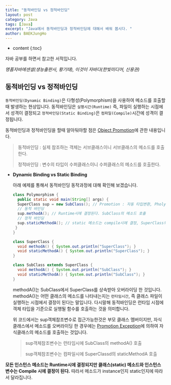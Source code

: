 ```yaml
---
title: "동적바인딩 vs 정적바인딩"
layout: post
category: Java
tags: [Java]
excerpt: "Java에서 동적바인딩과 정적바인딩에 대해서 배워 봅시다. "
author: BAEKJungHo
---
```


* content
{:toc}

자바 공부를 하면서 참고한 서적입니다.

_명품자바에센셜(생능출판사, 황기태), 이것이 자바다(한빛미디어, 신용권)_

## 동적바인딩 vs 정적바인딩

  `동적바인딩(Dynamic Binding)`은 다형성(Polymorphism)을 사용하여 메소드를 호출할때 발생하는 현상입니다.
  동적바인딩은 `실행시간(Runtime)` 즉, 파일이 실행하는 시점에서 성격이 결정되고 `정적바인딩(Static Binding)`은
  `컴파일(Compile)`시간에 성격이 결정됩니다.

  동적바인딩과 정적바인딩을 할때 알아둬야할 점은 [Object Promotion](https://baekjungho.github.io/java-casting/)에 관한 내용입니다.

  > 동적바인딩 : 실제 참조하는 객체는 서브클래스이니 서브클래스의 메소드를 호출한다.
  >
  > 정적바인딩 : 변수의 타입이 수퍼클래스이니 수퍼클래스의 메소드를 호출한다.

  - __Dynamic Binding vs Static Binding__

    아래 예제를 통해서 동적바인딩 동작과정에 대해 확인해 보겠습니다.

    ```java
    class Polymorphism {
      public static void main(String[] args) {
      SuperClass sup = new SubClass(); // Promotion : 자동 타입변환, Pholymorphism
      // 동적 바인딩
      sup.methodA(); // Runtime시에 결정된다. SubClass의 메소드 호출
      // 정적 바인딩
      sup.staticMethodA(); // static 메소드는 compile시에 결정, SuperClass의 메소드 호출
     }
    }

    class SuperClass {
      void methodA() { System.out.println("SuperClass"); }
      void staticMethodA() { System.out.println("SuperClass"); }
    }

    class SubClass extends SuperClass {
      void methodA() { System.out.println("SubClass"); }
      void staticMethodA() { System.out.println("SubClass"); }
    }
    ```

    methodA()는 SubClass에서 SuperClass를 상속받아 오버라이딩 한 것입니다.
    methodA()는 어떤 클래스의 메소드를 나타내는지는 `런타임시간`, 즉 클래스 파일이 실행하는 시점에서 결정이 된다는 말입니다.
    다시말해 동적바인딩은 런타임 시점에 객체 타입을 기준으로 실행될 함수를 호출하는 것을 의미합니다.

    위 코드에서는 sup객체참조변수로 접근가능한것은 부모 클래스 멤버이지만, 자식클래스에서 메소드를 오버라이딩 한 경우에는
    [Promotion Exception](https://baekjungho.github.io/java-casting/)에 의하여 자식클래스의 메소드를 호출하는 것입니다.

    > sup객체참조변수는 런타임시에 SubClass의 methodA() 호출
    >
    > sup객체참조변수는 컴파일시에 SuperClassd의 staticMethodA 호출

  __모든 인스턴스 메소드는 Runtime시에 결정되지만 클래스(static) 메소드와 인스턴스 변수는 Compile 시에 결정이 된다.__
  따라서 메소드가 instance인지 static인지에 따라서 달라집니다.
